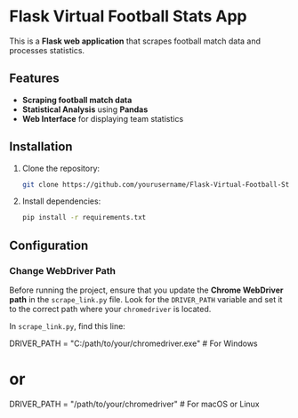 # Flask Virtual Football Stats App

This is a **Flask web application** that scrapes football match data and processes statistics.

## Features
- **Scraping football match data**
- **Statistical Analysis** using **Pandas**
- **Web Interface** for displaying team statistics

## Installation
1. Clone the repository:
    ```bash
    git clone https://github.com/yourusername/Flask-Virtual-Football-Stats-App.git
    ```
2. Install dependencies:
    ```bash
    pip install -r requirements.txt
    ```

## Configuration
### Change WebDriver Path
Before running the project, ensure that you update the **Chrome WebDriver path** in the `scrape_link.py` file. Look for the `DRIVER_PATH` variable and set it to the correct path where your `chromedriver` is located.

In `scrape_link.py`, find this line:


DRIVER_PATH = "C:/path/to/your/chromedriver.exe"  # For Windows
# or
DRIVER_PATH = "/path/to/your/chromedriver"  # For macOS or Linux
